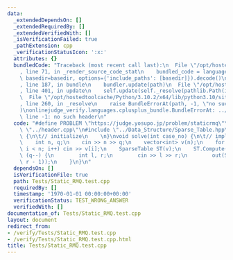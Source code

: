 ```yaml
---
data:
  _extendedDependsOn: []
  _extendedRequiredBy: []
  _extendedVerifiedWith: []
  _isVerificationFailed: true
  _pathExtension: cpp
  _verificationStatusIcon: ':x:'
  attributes: {}
  bundledCode: "Traceback (most recent call last):\n  File \"/opt/hostedtoolcache/Python/3.10.2/x64/lib/python3.10/site-packages/onlinejudge_verify/documentation/build.py\"\
    , line 71, in _render_source_code_stat\n    bundled_code = language.bundle(stat.path,\
    \ basedir=basedir, options={'include_paths': [basedir]}).decode()\n  File \"/opt/hostedtoolcache/Python/3.10.2/x64/lib/python3.10/site-packages/onlinejudge_verify/languages/cplusplus.py\"\
    , line 187, in bundle\n    bundler.update(path)\n  File \"/opt/hostedtoolcache/Python/3.10.2/x64/lib/python3.10/site-packages/onlinejudge_verify/languages/cplusplus_bundle.py\"\
    , line 401, in update\n    self.update(self._resolve(pathlib.Path(included), included_from=path))\n\
    \  File \"/opt/hostedtoolcache/Python/3.10.2/x64/lib/python3.10/site-packages/onlinejudge_verify/languages/cplusplus_bundle.py\"\
    , line 260, in _resolve\n    raise BundleErrorAt(path, -1, \"no such header\"\
    )\nonlinejudge_verify.languages.cplusplus_bundle.BundleErrorAt: ../Data_Structure/Sparse_Table.hpp:\
    \ line -1: no such header\n"
  code: "#define PROBLEM \"https://judge.yosupo.jp/problem/staticrmq\"\n\n#include\
    \ \"../header.cpp\"\n#include \"../Data_Structure/Sparse_Table.hpp\"\n\nvoid init()\
    \ {\n\t// initialize\n    \n}\nvoid solve(int case_no) {\n\t// implementation\n\
    \    int n, q;\n    cin >> n >> q;\n    vector<int> v(n);\n    for (int i = 0;\
    \ i < n; i++) cin >> v[i];\n    SparseTable ST(v);\n    ST.Compute();\n    while\
    \ (q--) {\n        int l, r;\n        cin >> l >> r;\n        out(ST.Query(l,\
    \ r - 1));\n    }\n}\n"
  dependsOn: []
  isVerificationFile: true
  path: Tests/Static_RMQ.test.cpp
  requiredBy: []
  timestamp: '1970-01-01 00:00:00+00:00'
  verificationStatus: TEST_WRONG_ANSWER
  verifiedWith: []
documentation_of: Tests/Static_RMQ.test.cpp
layout: document
redirect_from:
- /verify/Tests/Static_RMQ.test.cpp
- /verify/Tests/Static_RMQ.test.cpp.html
title: Tests/Static_RMQ.test.cpp
---
```


